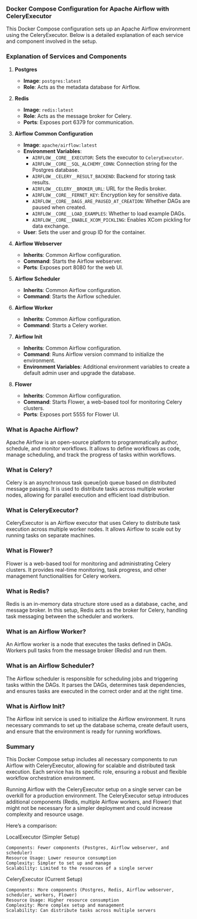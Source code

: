 ### Docker Compose Configuration for Apache Airflow with CeleryExecutor

This Docker Compose configuration sets up an Apache Airflow environment using the CeleryExecutor. Below is a detailed explanation of each service and component involved in the setup.

### Explanation of Services and Components

1. **Postgres**
   - **Image**: `postgres:latest`
   - **Role**: Acts as the metadata database for Airflow.

2. **Redis**
   - **Image**: `redis:latest`
   - **Role**: Acts as the message broker for Celery.
   - **Ports**: Exposes port 6379 for communication.

3. **Airflow Common Configuration**
   - **Image**: `apache/airflow:latest`
   - **Environment Variables**:
     - `AIRFLOW__CORE__EXECUTOR`: Sets the executor to `CeleryExecutor`.
     - `AIRFLOW__CORE__SQL_ALCHEMY_CONN`: Connection string for the Postgres database.
     - `AIRFLOW__CELERY__RESULT_BACKEND`: Backend for storing task results.
     - `AIRFLOW__CELERY__BROKER_URL`: URL for the Redis broker.
     - `AIRFLOW__CORE__FERNET_KEY`: Encryption key for sensitive data.
     - `AIRFLOW__CORE__DAGS_ARE_PAUSED_AT_CREATION`: Whether DAGs are paused when created.
     - `AIRFLOW__CORE__LOAD_EXAMPLES`: Whether to load example DAGs.
     - `AIRFLOW__CORE__ENABLE_XCOM_PICKLING`: Enables XCom pickling for data exchange.
   - **User**: Sets the user and group ID for the container.

4. **Airflow Webserver**
   - **Inherits**: Common Airflow configuration.
   - **Command**: Starts the Airflow webserver.
   - **Ports**: Exposes port 8080 for the web UI.

5. **Airflow Scheduler**
   - **Inherits**: Common Airflow configuration.
   - **Command**: Starts the Airflow scheduler.

6. **Airflow Worker**
   - **Inherits**: Common Airflow configuration.
   - **Command**: Starts a Celery worker.

7. **Airflow Init**
   - **Inherits**: Common Airflow configuration.
   - **Command**: Runs Airflow version command to initialize the environment.
   - **Environment Variables**: Additional environment variables to create a default admin user and upgrade the database.

8. **Flower**
   - **Inherits**: Common Airflow configuration.
   - **Command**: Starts Flower, a web-based tool for monitoring Celery clusters.
   - **Ports**: Exposes port 5555 for Flower UI.

### What is Apache Airflow?

Apache Airflow is an open-source platform to programmatically author, schedule, and monitor workflows. It allows to define workflows as code, manage scheduling, and track the progress of tasks within workflows.

### What is Celery?

Celery is an asynchronous task queue/job queue based on distributed message passing. It is used to distribute tasks across multiple worker nodes, allowing for parallel execution and efficient load distribution.

### What is CeleryExecutor?

CeleryExecutor is an Airflow executor that uses Celery to distribute task execution across multiple worker nodes. It allows Airflow to scale out by running tasks on separate machines.

### What is Flower?

Flower is a web-based tool for monitoring and administrating Celery clusters. It provides real-time monitoring, task progress, and other management functionalities for Celery workers.

### What is Redis?

Redis is an in-memory data structure store used as a database, cache, and message broker. In this setup, Redis acts as the broker for Celery, handling task messaging between the scheduler and workers.

### What is an Airflow Worker?

An Airflow worker is a node that executes the tasks defined in DAGs. Workers pull tasks from the message broker (Redis) and run them.

### What is an Airflow Scheduler?

The Airflow scheduler is responsible for scheduling jobs and triggering tasks within the DAGs. It parses the DAGs, determines task dependencies, and ensures tasks are executed in the correct order and at the right time.

### What is Airflow Init?

The Airflow init service is used to initialize the Airflow environment. It runs necessary commands to set up the database schema, create default users, and ensure that the environment is ready for running workflows.

### Summary

This Docker Compose setup includes all necessary components to run Airflow with CeleryExecutor, allowing for scalable and distributed task execution. Each service has its specific role, ensuring a robust and flexible workflow orchestration environment.

Running Airflow with the CeleryExecutor setup on a single server can be overkill for a production environment. The CeleryExecutor setup introduces additional components (Redis, multiple Airflow workers, and Flower) that might not be necessary for a simpler deployment and could increase complexity and resource usage.

Here’s a comparison:

LocalExecutor (Simpler Setup)

    Components: Fewer components (Postgres, Airflow webserver, and scheduler)
    Resource Usage: Lower resource consumption
    Complexity: Simpler to set up and manage
    Scalability: Limited to the resources of a single server

CeleryExecutor (Current Setup)

    Components: More components (Postgres, Redis, Airflow webserver, scheduler, workers, Flower)
    Resource Usage: Higher resource consumption
    Complexity: More complex setup and management
    Scalability: Can distribute tasks across multiple servers
